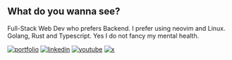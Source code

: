 ## What do you wanna see?
Full-Stack Web Dev who prefers Backend. I prefer using neovim and Linux.
Golang, Rust and Typescript. Yes I do not fancy my mental health.

[![portfolio](https://img.shields.io/badge/portfolio-000?style=for-the-badge&logo=vercel&logoColor=white)](https://yolenodev.vercel.app/) [![linkedin](https://img.shields.io/badge/linkedin-0A66C2?style=for-the-badge&logo=linkedin&logoColor=white)](https://www.linkedin.com/in/brownson-esiti-4b169b19b/) [![youtube](https://img.shields.io/badge/youtube-FF0000?style=for-the-badge&logo=youtube&logoColor=white)](https://youtube.com/@yolenodev) [![x](https://img.shields.io/badge/X-000000?style=for-the-badge&logo=x&logoColor=white)](https://x.com/yolenodev)
